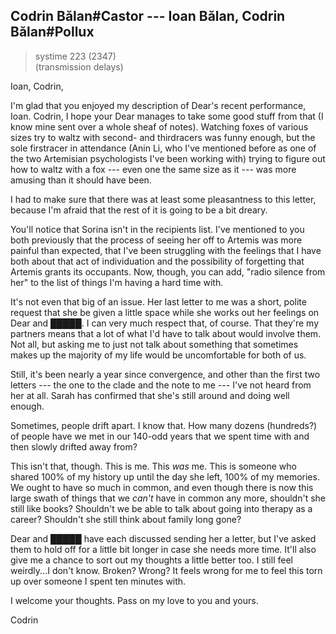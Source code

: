## Codrin Bălan#Castor --- Ioan Bălan, Codrin Bălan#Pollux

> systime 223 (2347)  
> (transmission delays)

Ioan, Codrin,

I'm glad that you enjoyed my description of Dear's recent performance, Ioan. Codrin, I hope your Dear manages to take some good stuff from that (I know mine sent over a whole sheaf of notes). Watching foxes of various sizes try to waltz with second- and thirdracers was funny enough, but the sole firstracer in attendance (Anin Li, who I've mentioned before as one of the two Artemisian psychologists I've been working with) trying to figure out how to waltz with a fox --- even one the same size as it --- was more amusing than it should have been.

I had to make sure that there was at least some pleasantness to this letter, because I'm afraid that the rest of it is going to be a bit dreary.

You'll notice that Sorina isn't in the recipients list. I've mentioned to you both previously that the process of seeing her off to Artemis was more painful than expected, that I've been struggling with the feelings that I have both about that act of individuation and the possibility of forgetting that Artemis grants its occupants. Now, though, you can add, "radio silence from her" to the list of things I'm having a hard time with.

It's not even that big of an issue. Her last letter to me was a short, polite request that she be given a little space while she works out her feelings on Dear and █████. I can very much respect that, of course. That they're my partners means that a lot of what I'd have to talk about would involve them. Not all, but asking me to just not talk about something that sometimes makes up the majority of my life would be uncomfortable for both of us.

Still, it's been nearly a year since convergence, and other than the first two letters --- the one to the clade and the note to me --- I've not heard from her at all. Sarah has confirmed that she's still around and doing well enough.

Sometimes, people drift apart. I know that. How many dozens (hundreds?) of people have we met in our 140-odd years that we spent time with and then slowly drifted away from?

This isn't that, though. This is me. This *was* me. This is someone who shared 100% of my history up until the day she left, 100% of my memories. We ought to have so much in common, and even though there is now this large swath of things that we *can't* have in common any more, shouldn't she still like books? Shouldn't we be able to talk about going into therapy as a career? Shouldn't she still think about family long gone?

Dear and █████ have each discussed sending her a letter, but I've asked them to hold off for a little bit longer in case she needs more time. It'll also give me a chance to sort out my thoughts a little better too. I still feel weirdly...I don't know. Broken? Wrong? It feels wrong for me to feel this torn up over someone I spent ten minutes with.

I welcome your thoughts. Pass on my love to you and yours.

Codrin
